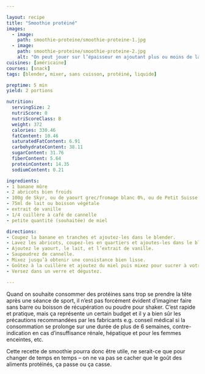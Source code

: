 ```yaml
---

layout: recipe
title: "Smoothie protéiné"
images:
  - image:
    path: smoothie-proteine/smoothie-proteine-1.jpg
  - image:
    path: smoothie-proteine/smoothie-proteine-2.jpg
    alt: "On peut jouer sur l’épaisseur en ajoutant plus ou moins de lait."
cuisines: [américaine]
courses: [snack]
tags: [blender, mixer, sans cuisson, protéiné, liquide]

preptime: 5 min
yield: 2 portions

nutrition:
  servingSize: 2
  nutriScore: 0
  nutriScoreClass: B
  weight: 372
  calories: 330.46
  fatContent: 10.46
  saturatedFatContent: 6.91
  carbohydrateContent: 38.11
  sugarContent: 31.76
  fiberContent: 5.64
  proteinContent: 14.35
  sodiumContent: 0.21

ingredients:
- 1 banane mûre 
- 2 abricots bien froids
- 100g de Skyr, ou de yaourt grec/fromage blanc 0%, ou de Petit Suisse
- 75ml de lait ou boisson végétale
- extrait de vanille
- 1/4 cuillère à café de cannelle
- petite quantité (souhaitée) de miel 

directions:
- Coupez la banane en tranches et ajoutez-les dans le blender.
- Lavez les abricots, coupez-les en quartiers et ajoutes-les dans le blender.
- Ajoutez le yaourt, le lait, et l’extrait de vanille.
- Saupoudrez de cannelle.
- Mixez jusqu’à obtenir une consistance bien lisse.
- Goûtez à la cuillère et ajoutez du miel puis mixez pour sucrer à votre convenance.
- Versez dans un verre et dégustez.

---
```


Quand on souhaite consommer des protéines sans trop se prendre la tête après une séance de sport, il n’est pas forcément évident d’imaginer faire sans barre ou boisson de récupération ou poudre pour shaker. C’est rapide et pratique, mais ça représente un certain budget et il y a bien sûr les précautions recommandées par les fabricants e.g. conseil médical si la consommation se prolonge sur une durée de plus de 6 semaines, contre-indication en cas d’insuffisance rénale, hépatique et pour les femmes enceintes, etc.

Cette recette de smoothie pourra donc être utile, ne serait-ce que pour changer de temps en temps – on ne va pas se cacher que le goût des aliments protéinés, ça passe ou ça casse.
